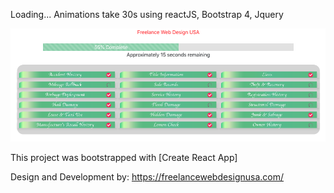 Loading... Animations take 30s using reactJS, Bootstrap 4, Jquery

![Screenshot](screenshot.png)

This project was bootstrapped with [Create React App]

Design and Development by: https://freelancewebdesignusa.com/
